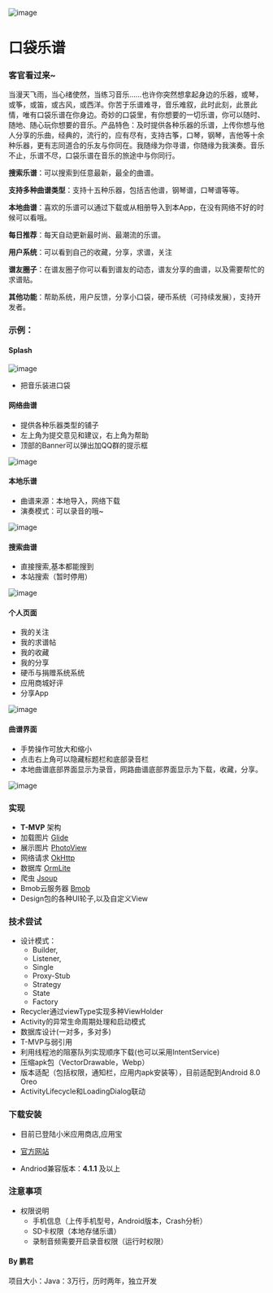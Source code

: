 ![image](https://github.com/FortuneDream/PocketMusic/blob/master/readme_logo.png)

# 口袋乐谱


### 客官看过来~     

当漫天飞雨，当心绪使然，当练习音乐……也许你突然想拿起身边的乐器，或琴，或筝，或笛，或古风，或西洋。你苦于乐谱难寻，音乐难叙，此时此刻，此景此情，唯有口袋乐谱在你身边。奇妙的口袋里，有你想要的一切乐谱，你可以随时、随地、随心玩你想要的音乐。产品特色：及时提供各种乐器的乐谱，上传你想与他人分享的乐曲，经典的，流行的，应有尽有，支持古筝，口琴，钢琴，吉他等十余种乐器，更有志同道合的乐友与你同在。我随缘为你寻谱，你随缘为我演奏。音乐不止，乐谱不尽，口袋乐谱在音乐的旅途中与你同行。

 
**搜索乐谱**：可以搜索到任意最新，最全的曲谱。

**支持多种曲谱类型**：支持十五种乐器，包括吉他谱，钢琴谱，口琴谱等等。

**本地曲谱**：喜欢的乐谱可以通过下载或从相册导入到本App，在没有网络不好的时候可以看哦。

**每日推荐**：每天自动更新最时尚、最潮流的乐谱。

**用户系统**：可以看到自己的收藏，分享，求谱，关注

**谱友圈子**：在谱友圈子你可以看到谱友的动态，谱友分享的曲谱，以及需要帮忙的求谱贴。

**其他功能**：帮助系统，用户反馈，分享小口袋，硬币系统（可持续发展），支持开发者。


### 示例：

#### Splash
![image](https://github.com/FortuneDream/PocketMusic/blob/master/readme_0.png)
* 把音乐装进口袋

#### 网络曲谱
* 提供各种乐器类型的铺子
* 左上角为提交意见和建议，右上角为帮助
* 顶部的Banner可以弹出加QQ群的提示框

![image](https://github.com/FortuneDream/PocketMusic/blob/master/readme_1.png)

#### 本地乐谱
* 曲谱来源：本地导入，网络下载
* 演奏模式：可以录音的哦~

![image](https://github.com/FortuneDream/PocketMusic/blob/master/readme_2.png)

#### 搜索曲谱
* 直接搜索,基本都能搜到
* 本站搜索（暂时停用）

![image](https://github.com/FortuneDream/PocketMusic/blob/master/readme_3.png)

#### 个人页面
* 我的关注
* 我的求谱帖
* 我的收藏
* 我的分享
* 硬币与捐赠系统系统
* 应用商城好评
* 分享App

![image](https://github.com/FortuneDream/PocketMusic/blob/master/readme_4.png)

#### 曲谱界面
* 手势操作可放大和缩小
* 点击右上角可以隐藏标题栏和底部录音栏
* 本地曲谱底部界面显示为录音，网路曲谱底部界面显示为下载，收藏，分享。

![image](https://github.com/FortuneDream/PocketMusic/blob/master/readme_5.png)

### 实现
* **T-MVP** 架构
* 加载图片 [Glide](https://github.com/bumptech/glide)
* 展示图片 [PhotoView](https://github.com/chrisbanes/PhotoView)
* 网络请求 [OkHttp](https://github.com/square/okhttp)
* 数据库 [OrmLite](https://github.com/j256/ormlite-android)
* 爬虫 [Jsoup](https://github.com/jhy/jsoup)
* Bmob云服务器 [Bmob](http://www.bmob.cn/)
* Design包的各种UI轮子,以及自定义View

### 技术尝试
* 设计模式：
    * Builder,
    * Listener,
    * Single
    * Proxy-Stub
    * Strategy
    * State
    * Factory
* Recycler通过viewType实现多种ViewHolder
* Activity的异常生命周期处理和启动模式
* 数据库设计(一对多，多对多)
* T-MVP与弱引用
* 利用线程池的阻塞队列实现顺序下载(也可以采用IntentService)
* 压缩apk包（VectorDrawable，Webp）
* 版本适配（包括权限，通知栏，应用内apk安装等），目前适配到Android 8.0 Oreo
* ActivityLifecycle和LoadingDialog联动

### 下载安装

* 目前已登陆小米应用商店,应用宝

* [官方网站](http://http://pocketmusic.bmob.site/)

* Andriod兼容版本：**4.1.1** 及以上

### 注意事项

* 权限说明
    * 手机信息（上传手机型号，Android版本，Crash分析）   
    * SD卡权限（本地存储乐谱） 
    * 录制音频需要开启录音权限（运行时权限）

#### By 鹏君
项目大小：Java：3万行，历时两年，独立开发